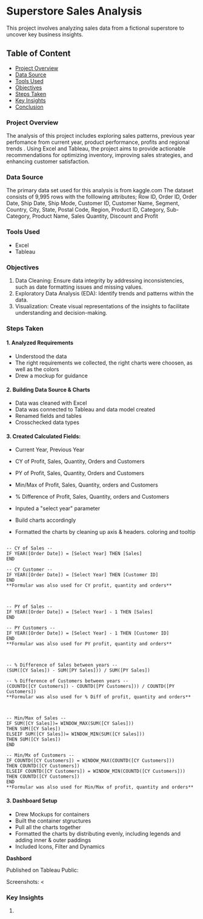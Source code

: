 # Superstore Sales Analysis
This project involves analyzing sales data from a fictional superstore to uncover key business insights. 

## Table of Content
- [Project Overview](#project-overview)
- [Data Source](#data-source)
- [Tools Used](#tools-used)
- [Objectives](#objectives)
- [Steps Taken](#steps-taken)
- [Key Insights](#key-insights)
- [Conclusion](#conclusion)

  
### Project Overview
The analysis of this project includes exploring sales patterns, previous year perfomance from current year, product performance, profits and regional trends . 
Using Excel and Tableau, the project aims to provide actionable recommendations for optimizing inventory, improving sales strategies, and enhancing customer satisfaction.

### Data Source 
The primary data set used for this analysis is from kaggle.com
The dataset consists of 9,995 rows with the folllowing attributes; Row ID, Order ID,	Order Date,	Ship Date,	Ship Mode,	Customer ID,	Customer Name,	Segment,	Country,	City,	State,	Postal Code,	Region,	Product ID,	Category,	Sub-Category,	Product Name,	Sales	Quantity,	Discount and	Profit	 	 

### Tools Used
- Excel
- Tableau 

### Objectives
1. Data Cleaning: Ensure data integrity by addressing inconsistencies, such as date formatting issues and missing values.
2. Exploratory Data Analysis (EDA): Identify trends and patterns within the data.
3. Visualization: Create visual representations of the insights to facilitate understanding and decision-making.

### Steps Taken
#### 1. Analyzed Requirements
- Understood the data
- The right requirements we collected, the right charts were choosen, as well as the colors
- Drew a mockup for guidance

#### 2. Building Data Source & Charts
- Data was cleaned with Excel
- Data was connected to Tableau and data model created
- Renamed fields and tables
- Crosschecked data types

#### 3.  Created Calculated Fields:
- Current Year, Previous Year
- CY of Profit, Sales, Quantity, Orders and Customers
- PY of Profit, Sales, Quantity, Orders and Customers
- Min/Max of Profit, Sales, Quantity, orders and Customers
- % Difference of Profit, Sales, Quantity, orders and Customers
  
- Inputed a "select year" parameter
- Build charts accordingly
- Formatted the charts by cleaning up axis & headers. coloring and tooltip

```CALCULATED FIELDS CREATED

-- CY of Sales --
IF YEAR([Order Date]) = [Select Year] THEN [Sales]
END

-- CY Customer --
IF YEAR([Order Date]) = [Select Year] THEN [Customer ID] 
END
**Formular was also used for CY profit, quantity and orders**



-- PY of Sales --
IF YEAR([Order Date]) = [Select Year] - 1 THEN [Sales]
END

-- PY Customers --
IF YEAR([Order Date]) = [Select Year] - 1 THEN [Customer ID] 
END
**Formular was also used for PY profit, quantity and orders**



-- % Difference of Sales between years --
(SUM([CY Sales]) - SUM([PY Sales])) / SUM([PY Sales])

-- % Difference of Customers between years --
(COUNTD([CY Customers]) - COUNTD([PY Customers])) / COUNTD([PY Customers])
**Formular was also used for % Diff of profit, quantity and orders**



-- Min/Max of Sales --
IF SUM([CY Sales])= WINDOW_MAX(SUM([CY Sales]))
THEN SUM([CY Sales])
ELSEIF SUM([CY Sales])= WINDOW_MIN(SUM([CY Sales]))
THEN SUM([CY Sales])
END

-- Min/Mx of Customers --
IF COUNTD([CY Customers]) = WINDOW_MAX(COUNTD([CY Customers]))
THEN COUNTD([CY Customers])
ELSEIF COUNTD([CY Customers]) = WINDOW_MIN(COUNTD([CY Customers]))
THEN COUNTD([CY Customers])
END
**Formular was also used for Min/Max of profit, quantity and orders**

```
#### 3. Dashboard Setup
- Drew Mockups for containers
- Built the container stgructures
- Pull all the charts together
- Formatted the charts by distributing evenly, including legends and adding inner & outer paddings
- Included Icons, Filter and Dynamics
  
**Dashbord**

Published on Tableau Public: 

Screenshots:
<

### Key Insights
1. 


